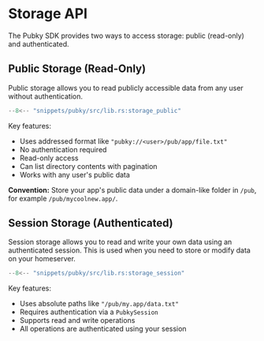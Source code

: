 # Storage API

The Pubky SDK provides two ways to access storage: public (read-only) and authenticated.


## Public Storage (Read-Only)

Public storage allows you to read publicly accessible data from any user without authentication.

```rust
--8<-- "snippets/pubky/src/lib.rs:storage_public"
```

Key features:

- Uses addressed format like `"pubky://<user>/pub/app/file.txt"`
- No authentication required
- Read-only access
- Can list directory contents with pagination
- Works with any user's public data

**Convention:** Store your app's public data under a domain-like folder in `/pub`, for example `/pub/mycoolnew.app/`.


## Session Storage (Authenticated)

Session storage allows you to read and write your own data using an authenticated session. This is used when you need to store or modify data on your homeserver.

```rust
--8<-- "snippets/pubky/src/lib.rs:storage_session"
```

Key features:

- Uses absolute paths like `"/pub/my.app/data.txt"`
- Requires authentication via a `PubkySession`
- Supports read and write operations
- All operations are authenticated using your session
